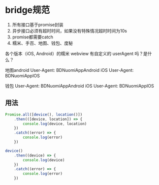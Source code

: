 # bridge规范

1. 所有接口基于promise封装
2. 异步接口必须有超时时间，如果没有特殊情况超时时间为10s
3. promise都需要catch
4. 糯米、手百、地图、钱包、度秘


各个版本（iOS, Android）的糯米 webview 有自定义的 userAgent 吗？是什么？

地图android  User-Agent: BDNuomiAppAndroid
	iOS		 User-Agent: BDNuomiAppIOS

钱包         User-Agent: BDNuomiAppAndroid
	iOS		 User-Agent: BDNuomiAppIOS


## 用法

```javascript
Promise.all([device(), location()])
	.then(([device, location]) => {
	    console.log(device, location)
	})
	.catch((error) => {
	    console.log(error)
	})
```

```javascript
device()
	.then((device) => {
	    console.log(device)
	})
	.catch((error) => {
	    console.log(error)
	})
```
